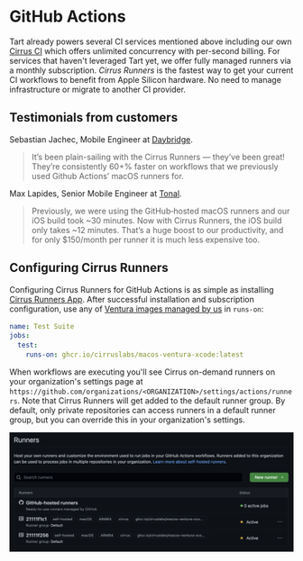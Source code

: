 # GitHub Actions

Tart already powers several CI services mentioned above including our own [Cirrus CI](https://cirrus-ci.org/guide/macOS/) which offers unlimited concurrency with per-second billing.
For services that haven't leveraged Tart yet, we offer fully managed runners via a monthly subscription.
*Cirrus Runners* is the fastest way to get your current CI workflows to benefit from Apple Silicon hardware. No need to manage infrastructure or migrate to another CI provider.

## Testimonials from customers

Sebastian Jachec, Mobile Engineer at [Daybridge](https://www.daybridge.com/).

> It’s been plain-sailing with the Cirrus Runners — they’ve been great! They’re consistently 60+% faster on workflows that we previously used Github Actions’ macOS runners for.

Max Lapides, Senior Mobile Engineer at [Tonal](https://www.tonal.com/).

> Previously, we were using the GitHub‑hosted macOS runners and our iOS build took ~30 minutes. Now with Cirrus Runners, the iOS build only takes ~12 minutes. That’s a huge boost to our productivity, and for only $150/month per runner it is much less expensive too.


## Configuring Cirrus Runners

Configuring Cirrus Runners for GitHub Actions is as simple as installing [Cirrus Runners App](https://github.com/apps/cirrus-runners).
After successful installation and subscription configuration, use any of [Ventura images managed by us](https://github.com/cirruslabs/macos-image-templates) in `runs-on`:

```yaml
name: Test Suite
jobs:
  test:
    runs-on: ghcr.io/cirruslabs/macos-ventura-xcode:latest
```

When workflows are executing you'll see Cirrus on-demand runners on your organization's settings page at `https://github.com/organizations/<ORGANIZATION>/settings/actions/runners`.
Note that Cirrus Runners will get added to the default runner group. By default, only private repositories can access runners in a default runner group, but you can override this in your organization's settings.

![](/assets/images/TartGHARunners.png)
